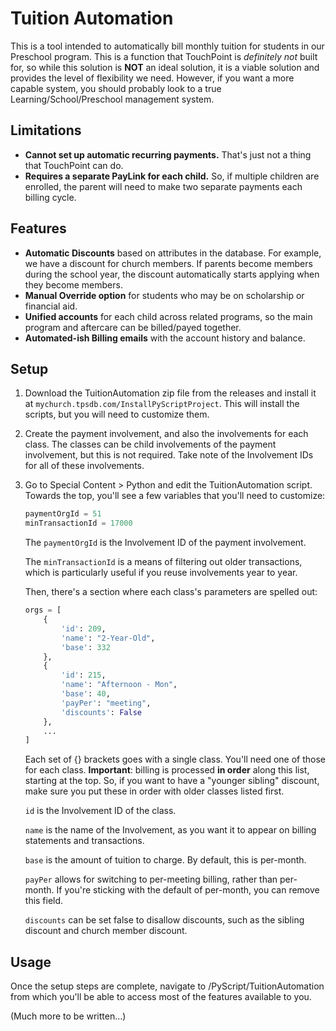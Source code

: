 # Tuition Automation

This is a tool intended to automatically bill monthly tuition for students in our Preschool program.  This is a function
that TouchPoint is *definitely not* built for, so while this solution is  **NOT** an ideal solution, it is a viable
solution and provides the level of flexibility we need.  However, if you want a more capable system, you should probably
look to a true Learning/School/Preschool management system.

## Limitations
- **Cannot set up automatic recurring payments.**  That's just not a thing that TouchPoint can do.
- **Requires a separate PayLink for each child.**  So, if multiple children are enrolled, the parent will need to make
  two separate payments each billing cycle.

## Features
- **Automatic Discounts** based on attributes in the database.  For example, we have a discount for church members.  If
  parents become members during the school year, the discount automatically starts applying when they become members.
- **Manual Override option** for students who may be on scholarship or financial aid.
- **Unified accounts** for each child across related programs, so the main program and aftercare can be billed/payed together.
- **Automated-ish Billing emails** with the account history and balance.

## Setup
1.  Download the TuitionAutomation zip file from the releases and install it at `mychurch.tpsdb.com/InstallPyScriptProject`.
    This will install the scripts, but you will need to customize them.
2.  Create the payment involvement, and also the involvements for each class.  The classes can be child involvements of
    the payment involvement, but this is not required. Take note of the Involvement IDs for all of these involvements.
   3.  Go to Special Content > Python and edit the TuitionAutomation script. Towards the top, you'll see a few variables
       that you'll need to customize: 
       ```python
       paymentOrgId = 51
       minTransactionId = 17000
       ```
       The `paymentOrgId` is the Involvement ID of the payment involvement.
    
       The `minTransactionId` is a means of filtering out older transactions, which is particularly useful if you reuse involvements year to year.
    
       Then, there's a section where each class's parameters are spelled out:
       ```python
       orgs = [
           {
               'id': 209,
               'name': "2-Year-Old",
               'base': 332
           },
           {
               'id': 215,
               'name': "Afternoon - Mon",
               'base': 40,
               'payPer': "meeting",
               'discounts': False
           },
           ...
       ]
       ```
       Each set of {} brackets goes with a single class.  You'll need one of those for each class.  **Important**: 
       billing is processed **in order** along this list, starting at the top.  So, if you want to have a "younger sibling" 
       discount, make sure
       you put these in order with older classes listed first. 
    
       `id` is the Involvement ID of the class. 

       `name` is the name of the Involvement, as you want it to appear on billing statements and transactions. 

       `base` is the amount of tuition to charge.  By default, this is per-month.  

       `payPer` allows for switching to per-meeting billing, rather than per-month.  If you're sticking with the default of per-month, you can remove this field.

       `discounts` can be set false to disallow discounts, such as the sibling discount and church member discount.

## Usage

Once the setup steps are complete, navigate to /PyScript/TuitionAutomation from which you'll be able to access most of 
the features available to you.  

(Much more to be written...)
